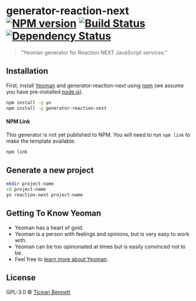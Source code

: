# generator-reaction-next [![NPM version][npm-image]][npm-url] [![Build Status][travis-image]][travis-url] [![Dependency Status][daviddm-image]][daviddm-url]
> &#34;Yeoman generator for Reaction NEXT JavaScript services.&#34;

## Installation

First, install [Yeoman](http://yeoman.io) and generator-reaction-next using [npm](https://www.npmjs.com/) (we assume you have pre-installed [node.js](https://nodejs.org/)).

```bash
npm install -g yo
npm install -g generator-reaction-next
```

#### NPM Link

This generator is not yet published to NPM. You will need to run `npm link` to
make the template available.

```bash
npm link
```

## Generate a new project

```bash
mkdir project-name
cd project-name
yo reaction-next project-name
```

## Getting To Know Yeoman

 * Yeoman has a heart of gold.
 * Yeoman is a person with feelings and opinions, but is very easy to work with.
 * Yeoman can be too opinionated at times but is easily convinced not to be.
 * Feel free to [learn more about Yeoman](http://yeoman.io/).

## License

GPL-3.0 © [Ticean Bennett](https://reactioncommerce.com)


[npm-image]: https://badge.fury.io/js/generator-reaction-next.svg
[npm-url]: https://npmjs.org/package/generator-reaction-next
[travis-image]: https://travis-ci.org/reactioncommerce/generator-reaction-next.svg?branch=master
[travis-url]: https://travis-ci.org/reactioncommerce/generator-reaction-next
[daviddm-image]: https://david-dm.org/reactioncommerce/generator-reaction-next.svg?theme=shields.io
[daviddm-url]: https://david-dm.org/reactioncommerce/generator-reaction-next
